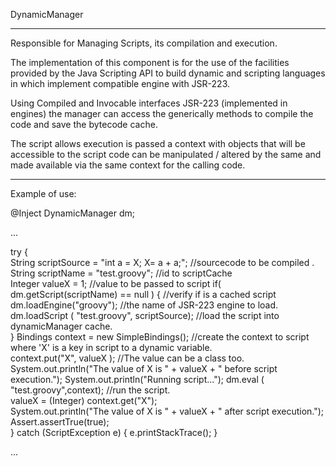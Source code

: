  
DynamicManager
-------------------------------------------------- -------------------------------------------------
Responsible for Managing Scripts, its compilation and execution.

The implementation of this component is for the use of the facilities provided by the Java Scripting API to build dynamic and scripting languages ​​in which implement compatible engine with JSR-223.

Using Compiled and Invocable interfaces JSR-223 (implemented in engines) the manager can access the generically methods to compile the code and save the bytecode cache.

The script allows execution is passed a context with objects that will be accessible to the script code can be manipulated / altered by the same and made available via the same context for the calling code.

-------------------------------------------------- -------------------------------------------------
Example of use:

@Inject DynamicManager dm;
 
 ...
 
 
try {    	    	    	    	  
		 String scriptSource = "int a = X; X= a + a;";  	  //sourcecode to be compiled .  
		 String scriptName = "test.groovy";				      //id to scriptCache		
		 Integer valueX    = 1;								  //value to be passed to script
		 if( dm.getScript(scriptName) == null )	{			  //verify if is a cached script
			dm.loadEngine("groovy");						  //the name of JSR-223 engine to load.                				
		    dm.loadScript ( "test.groovy", scriptSource);     //load the script into dynamicManager cache.    					
		 }
		 Bindings context = new SimpleBindings();  		      //create the context to script where 'X' is a key in script to a dynamic variable.     	 													    
		 context.put("X", valueX );							  //The value can be a class too.	
		 System.out.println("The value of X is " + valueX + " before script execution.");
		 System.out.println("Running script...");
		 dm.eval ( "test.groovy",context);					  //run the script.		
		 valueX = (Integer) context.get("X");    	     	 
		 System.out.println("The value of X is " + valueX + " after script execution.");  
		 Assert.assertTrue(true);      	 	
	} catch (ScriptException e) {
		e.printStackTrace();
	}   
	
 ...	